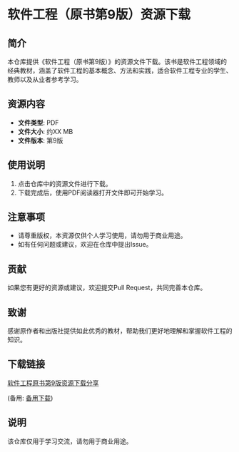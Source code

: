 # 软件工程（原书第9版）资源下载

## 简介
本仓库提供《软件工程（原书第9版）》的资源文件下载。该书是软件工程领域的经典教材，涵盖了软件工程的基本概念、方法和实践，适合软件工程专业的学生、教师以及从业者参考学习。

## 资源内容
- **文件类型**: PDF
- **文件大小**: 约XX MB
- **文件版本**: 第9版

## 使用说明
1. 点击仓库中的资源文件进行下载。
2. 下载完成后，使用PDF阅读器打开文件即可开始学习。

## 注意事项
- 请尊重版权，本资源仅供个人学习使用，请勿用于商业用途。
- 如有任何问题或建议，欢迎在仓库中提出Issue。

## 贡献
如果您有更好的资源或建议，欢迎提交Pull Request，共同完善本仓库。

## 致谢
感谢原作者和出版社提供如此优秀的教材，帮助我们更好地理解和掌握软件工程的知识。

## 下载链接
[软件工程原书第9版资源下载分享](https://pan.quark.cn/s/601a6b991d24) 

(备用: [备用下载](https://pan.baidu.com/s/1uhYSwsnx9sg449Ygi0zozg?pwd=1234))

## 说明

该仓库仅用于学习交流，请勿用于商业用途。
